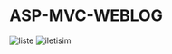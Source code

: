 # ASP-MVC-WEBLOG
![liste](https://github.com/yusufcanyanikci/ASP-WEBLOG/assets/121056717/700a57d6-012f-4a47-b929-c29aabee54ee)
![iletisim](https://github.com/yusufcanyanikci/ASP-WEBLOG/assets/121056717/90f72c4c-1583-48f7-b801-fa1b7c756d58)
